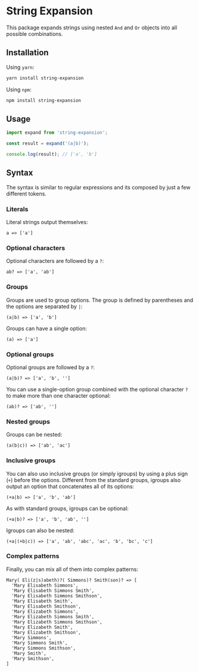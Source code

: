 # String Expansion

This package expands strings using nested `And` and `Or` objects into all
possible combinations.

## Installation

Using `yarn`:

```bash
yarn install string-expansion
```

Using `npm`:

```bash
npm install string-expansion
```

## Usage

```javascript
import expand from 'string-expansion';

const result = expand('(a|b)');

console.log(result); // ['a', 'b']
```

## Syntax

The syntax is similar to regular expressions and its composed by just a few
different tokens.

### Literals

Literal strings output themselves:

```
a => ['a']
```

### Optional characters

Optional characters are followed by a `?`:

```
ab? => ['a', 'ab']
```

### Groups

Groups are used to group options. The group is defined by parentheses and the
options are separated by `|`:

```
(a|b) => ['a', 'b']
```

Groups can have a single option:

```
(a) => ['a']
```

### Optional groups

Optional groups are followed by a `?`:

```
(a|b)? => ['a', 'b', '']
```

You can use a single-option group combined with the optional character `?` to
make more than one character optional:

```
(ab)? => ['ab', '']
```

### Nested groups

Groups can be nested:

```
(a(b|c)) => ['ab', 'ac']
```

### Inclusive groups

You can also uso inclusive groups (or simply igroups) by using a plus sign (`+`)
before the options. Different from the standard groups, igroups also output an
option that concatenates all of its options:

```
(+a|b) => ['a', 'b', 'ab']
```

As with standard groups, igroups can be optional:

```
(+a|b)? => ['a', 'b', 'ab', '']
```

Igroups can also be nested:

```
(+a|(+b|c)) => ['a', 'ab', 'abc', 'ac', 'b', 'bc', 'c']
```

### Complex patterns

Finally, you can mix all of them into complex patterns:

```
Mary( Eli(z|s)abeth)?( Simmons)? Smith(son)? => [
  'Mary Elisabeth Simmons',
  'Mary Elisabeth Simmons Smith',
  'Mary Elisabeth Simmons Smithson',
  'Mary Elisabeth Smith',
  'Mary Elisabeth Smithson',
  'Mary Elizabeth Simmons',
  'Mary Elizabeth Simmons Smith',
  'Mary Elizabeth Simmons Smithson',
  'Mary Elizabeth Smith',
  'Mary Elizabeth Smithson',
  'Mary Simmons',
  'Mary Simmons Smith',
  'Mary Simmons Smithson',
  'Mary Smith',
  'Mary Smithson',
]
```
